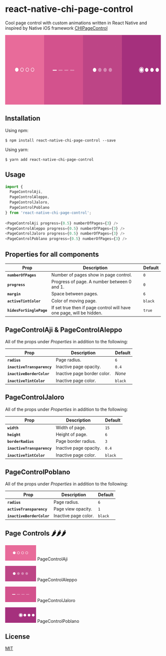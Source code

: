 # react-native-chi-page-control

Cool page control with custom animations written in React Native and inspired by Native iOS framework [CHIPageControl](https://github.com/ChiliLabs/CHIPageControl)

<img src="assets/Overview.gif" width="600" height="225">

## Installation

Using npm:

`$ npm install react-native-chi-page-control --save`

Using yarn:

`$ yarn add react-native-chi-page-control`

## Usage

```js
import { 
  PageControlAji,
  PageControlAleppo,
  PageControlJaloro,
  PageControlPoblano 
} from 'react-native-chi-page-control';

<PageControlAji progress={0.5} numberOfPages={3} />
<PageControlAleppo progress={0.5} numberOfPages={3} />
<PageControlJaloro progress={0.5} numberOfPages={3} />
<PageControlPoblano progress={0.5} numberOfPages={3} />
```

## Properties for all components

| Prop                                 | Description                                                               | Default |
| ------------------------------------ | ------------------------------------------------------------------------- | ------- |
| **`numberOfPages`**                  | Number of pages show in page control.                                     | `0`     |
| **`progress`**                       | Progress of page. A number between 0 and 1.                               | `0`     |
| **`margin`**                         | Space between pages.                                                      | `6`     |
| **`activeTintColor`**                | Color of moving page.                                                     | `black` |
| **`hidesForSinglePage`**             | If set true then if page control will have one page, will be hidden.      | `true`  |

## PageControlAji  &  PageControlAleppo

All of the props under _Properties_ in addition to the following:

| Prop                                 | Description                                                               | Default |
| ------------------------------------ | ------------------------------------------------------------------------- | ------- |
| **`radius`**                         | Page radius.                                                              | `6`     |
| **`inactiveTransparency`**           | Inactive page opacity.                                                    | `0.4`   |
| **`inactiveBorderColor`**            | Inactive page border color.                                               | _None_  |
| **`inactiveTintColor`**              | Inactive page color.                                                      | `black` |

## PageControlJaloro

All of the props under _Properties_ in addition to the following:

| Prop                                 | Description                                                               | Default |
| ------------------------------------ | ------------------------------------------------------------------------- | ------- |
| **`width`**                          | Width of page.                                                            | `15`    |
| **`height`**                         | Height of page.                                                           | `6`     |
| **`borderRadius`**                   | Page border radius.                                                       | `3`     |
| **`inactiveTransparency`**           | Inactive page opacity.                                                    | `0.4`   |
| **`inactiveTintColor`**              | Inactive page color.                                                      | `black` |


## PageControlPoblano

All of the props under _Properties_ in addition to the following:

| Prop                                 | Description                                                               | Default |
| ------------------------------------ | ------------------------------------------------------------------------- | ------- |
| **`radius`**                         | Page radius.                                                              | `6`     |
| **`activeTransparency`**             | Page view opacity.                                                        | `1`     |
| **`inactiveBorderColor`**            | Inactive page color.                                                      | `black` |

## Page Controls 🌶️🌶️🌶️

<img src="assets/Aji.gif" width="100" height="50"> PageControlAji

<img src="assets/Aleppo.gif" width="100" height="50"> PageControlAleppo

<img src="assets/Jaloro.gif" width="100" height="50"> PageControlJaloro

<img src="assets/Poblano.gif" width="100" height="50"> PageControlPoblano

## License

[MIT](./LICENSE)